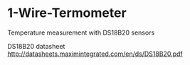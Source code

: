 1-Wire-Termometer
=================

Temperature measurement with DS18B20 sensors

DS18B20 datasheet http://datasheets.maximintegrated.com/en/ds/DS18B20.pdf
